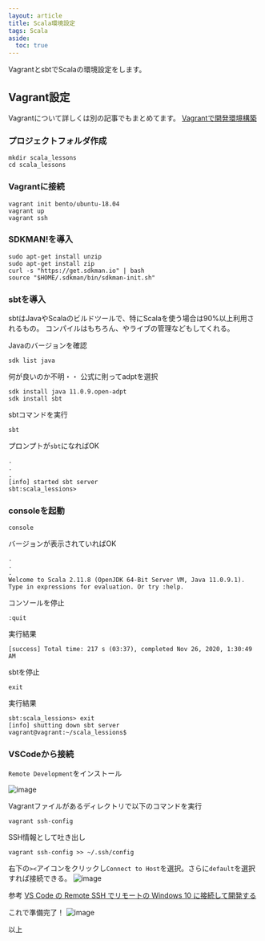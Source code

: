 ```yaml
---
layout: article
title: Scala環境設定
tags: Scala
aside:
  toc: true
---
```


VagrantとsbtでScalaの環境設定をします。



## Vagrant設定

Vagrantについて詳しくは別の記事でもまとめてます。
[Vagrantで開発環境構築](https://hinahinako.github.io/mypage/2020/11/25/Vagrant%E3%81%A7%E9%96%8B%E7%99%BA%E7%92%B0%E5%A2%83%E6%A7%8B%E7%AF%89.html)


### プロジェクトフォルダ作成
```
mkdir scala_lessons
cd scala_lessons
```


### Vagrantに接続

```
vagrant init bento/ubuntu-18.04
vagrant up
vagrant ssh
```

### SDKMAN!を導入

```
sudo apt-get install unzip
sudo apt-get install zip
curl -s "https://get.sdkman.io" | bash
source "$HOME/.sdkman/bin/sdkman-init.sh"
```

### sbtを導入

sbtはJavaやScalaのビルドツールで、特にScalaを使う場合は90%以上利用されるもの。
コンパイルはもちろん、やライブの管理などもしてくれる。

Javaのバージョンを確認
```
sdk list java
```

何が良いのか不明・・
公式に則ってadptを選択

```
sdk install java 11.0.9.open-adpt
sdk install sbt
```

sbtコマンドを実行

```
sbt
```
プロンプトが`sbt`になればOK

```
.
.
.
[info] started sbt server
sbt:scala_lessions>
```

### consoleを起動

```
console
```

バージョンが表示されていればOK

```
.
.
.
Welcome to Scala 2.11.8 (OpenJDK 64-Bit Server VM, Java 11.0.9.1).
Type in expressions for evaluation. Or try :help.
```

コンソールを停止
```
:quit
```

実行結果
```
[success] Total time: 217 s (03:37), completed Nov 26, 2020, 1:30:49 AM
```

sbtを停止

```
exit
```

実行結果

```
sbt:scala_lessions> exit
[info] shutting down sbt server
vagrant@vagrant:~/scala_lessions$
```

### VSCodeから接続

`Remote Development`をインストール

![image](https://user-images.githubusercontent.com/44778704/100345431-a976f200-3025-11eb-9778-c9eaab76741c.png)


Vagrantファイルがあるディレクトリで以下のコマンドを実行
```
vagrant ssh-config
```

SSH情報として吐き出し
```
vagrant ssh-config >> ~/.ssh/config
```
右下の`><`アイコンをクリックし`Connect to Host`を選択。さらに`default`を選択すれば接続できる。
![image](https://user-images.githubusercontent.com/44778704/100345637-f2c74180-3025-11eb-8e4c-ee9f6795603c.png)

参考
[VS Code の Remote SSH でリモートの Windows 10 に接続して開発する](https://qiita.com/iShinkai/items/b827d24c8d14afeaf4b7)


これで準備完了！
![image](https://user-images.githubusercontent.com/44778704/100346766-ba286780-3027-11eb-85dc-c3a6c4b3f136.png)


以上
